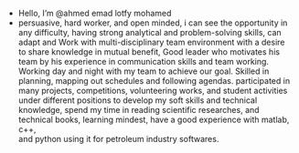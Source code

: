 - Hello, I’m @ahmed emad lotfy mohamed
- persuasive, hard worker, and open minded,
i can see the opportunity in any difficulty, 
having strong analytical and problem-solving skills, can adapt and Work with multi-disciplinary team environment with a desire to share knowledge in mutual benefit, Good leader who motivates his team by his experience in communication skills and team working.
Working day and night with my team to achieve our goal.
Skilled in planning, mapping out schedules and following agendas. 
participated in many projects, competitions, volunteering works, and student activities under different positions to develop my soft skills and technical knowledge, 
spend my time in reading scientific researches, 
and technical books, learning mindest, 
have a good experience with matlab, c++,  
and python using it for petroleum industry softwares.
 
<!---
ahmedelutfi/ahmedelutfi is a ✨ special ✨ repository because its `README.md` (this file) appears on your GitHub profile.
You can click the Preview link to take a look at your changes.
--->
